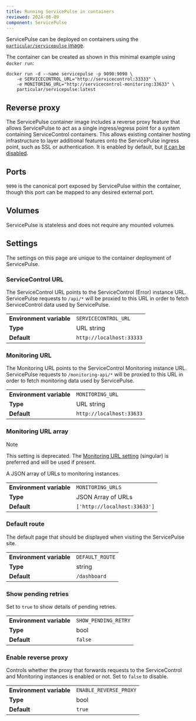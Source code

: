 ```yaml
---
title: Running ServicePulse in containers
reviewed: 2024-08-09
component: ServicePulse
---
```


ServicePulse can be deployed on containers using the [`particular/servicepulse` image](https://hub.docker.com/r/particular/servicepulse).

The container can be created as shown in this minimal example using `docker run`:

```shell
docker run -d --name servicepulse -p 9090:9090 \
    -e SERVICECONTROL_URL="http://servicecontrol:33333" \
    -e MONITORING_URL="http://servicecontrol-monitoring:33633" \
    particular/servicepulse:latest
```

## Reverse proxy

The ServicePulse container image includes a reverse proxy feature that allows ServicePulse to act as a single ingress/egress point for a system containing ServiceControl containers. This allows existing container hosting infrastructure to layer additional features onto the ServicePulse ingress point, such as SSL or authentication. It is enabled by default, but [it can be disabled](#settings-enable-reverse-proxy).

## Ports

`9090` is the canonical port exposed by ServicePulse within the container, though this port can be mapped to any desired external port.

## Volumes

ServicePulse is stateless and does not require any mounted volumes.

## Settings

The settings on this page are unique to the container deployment of ServicePulse.

### ServiceControl URL

The ServiceControl URL points to the ServiceControl (Error) instance URL. ServicePulse requests to `/api/*` will be proxied to this URL in order to fetch ServiceControl data used by ServicePulse.

| | |
|-|-|
| **Environment variable** | `SERVICECONTROL_URL` |
| **Type** | URL string |
| **Default** | `http://localhost:33333` |

### Monitoring URL

The Monitoring URL points to the ServiceControl Monitoring instance URL. ServicePulse requests to `/monitoring-api/*` will be proxied to this URL in order to fetch monitoring data used by ServicePulse.

| | |
|-|-|
| **Environment variable** | `MONITORING_URL` |
| **Type** | URL string |
| **Default** | `http://localhost:33633` |

### Monitoring URL array

> [!NOTE]
> This setting is deprecated. The [Monitoring URL setting](#settings-monitoring-url) (singular) is preferred and will be used if present.

A JSON array of URLs to monitoring instances.

| | |
|-|-|
| **Environment variable** | `MONITORING_URLS` |
| **Type** | JSON Array of URLs |
| **Default** | `['http://localhost:33633']` |

### Default route

The default page that should be displayed when visiting the ServicePulse site.

| | |
|-|-|
| **Environment variable** | `DEFAULT_ROUTE` |
| **Type** | string |
| **Default** | `/dashboard` |

### Show pending retries

Set to `true` to show details of pending retries.

| | |
|-|-|
| **Environment variable** | `SHOW_PENDING_RETRY` |
| **Type** | bool |
| **Default** | `false` |

### Enable reverse proxy

Controls whether the proxy that forwards requests to the ServiceControl and Monitoring instances is enabled or not. Set to `false` to disable.

| | |
|-|-|
| **Environment variable** | `ENABLE_REVERSE_PROXY` |
| **Type** | bool |
| **Default** | `true` |
